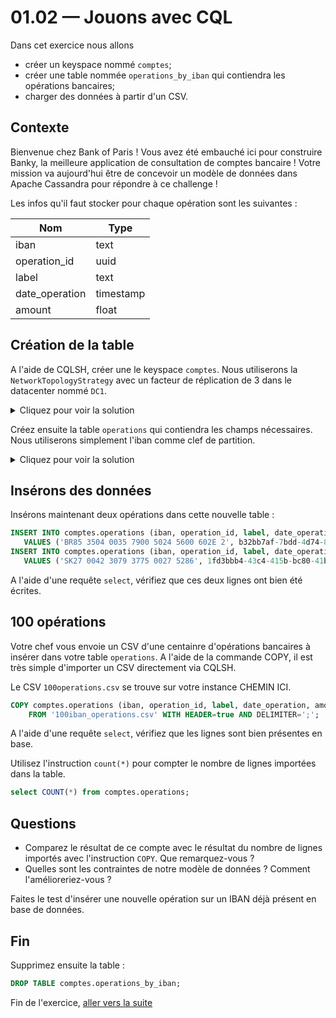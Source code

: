 # 01.02 — Jouons avec CQL

Dans cet exercice nous allons 
* créer un keyspace nommé `comptes`;
* créer une table nommée `operations_by_iban` qui contiendra les opérations bancaires;
* charger des données à partir d'un CSV.

## Contexte

Bienvenue chez Bank of Paris ! Vous avez été embauché ici pour construire Banky, la meilleure application de consultation de comptes bancaire !
Votre mission va aujourd'hui être de concevoir un modèle de données dans Apache Cassandra pour répondre à ce challenge !

Les infos qu'il faut stocker pour chaque opération sont les suivantes :

| Nom   	| Type      	|
|----------	|-------------	|
| iban 	| text  	|
| operation_id 	| uuid  	|
| label 	| text      	|
| date_operation 	| timestamp 	|
| amount 	| float 	|

## Création de la table 

A l'aide de CQLSH, créer une le keyspace `comptes`. Nous utiliserons la `NetworkTopologyStrategy` avec un facteur de réplication de 3 dans le datacenter nommé `DC1`.

<details>
    <summary>Cliquez pour voir la solution</summary>
    
```sql
CREATE KEYSPACE IF NOT EXISTS comptes WITH replication = {'class': 'NetworkTopologyStrategy', 'DC1': '3'};
```

</details>

Créez ensuite la table `operations` qui contiendra les champs nécessaires. Nous utiliserons simplement l'iban comme clef de partition.

<details>
    <summary>Cliquez pour voir la solution</summary>
    
```sql
CREATE TABLE comptes.operations (
    iban text,
    operation_id uuid,
    label text,
    date_operation timestamp,
    amount float,
    PRIMARY KEY (iban)
 );
```

</details>

## Insérons des données
 
Insérons maintenant deux opérations dans cette nouvelle table :
 
 ```sql
INSERT INTO comptes.operations (iban, operation_id, label, date_operation, amount)
    VALUES ('BR85 3504 0035 7900 5024 5600 602E 2', b32bb7af-7bdd-4d74-8b71-8b95fcb8cbb9, 'cadeau mamie', toTimestamp(now()), 55);
INSERT INTO comptes.operations (iban, operation_id, label, date_operation, amount)
    VALUES ('SK27 0042 3079 3775 0027 5286', 1fd3bbb4-43c4-415b-bc80-41bfe60a9cb2, 'course monop', toTimestamp(now()), 83.90);
```

A l'aide d'une requête `select`, vérifiez que ces deux lignes ont bien été écrites.

## 100 opérations

Votre chef vous envoie un CSV d'une centainre d'opérations bancaires à insérer dans votre table `operations`.
A l'aide de la commande COPY, il est très simple d'importer un CSV directement via CQLSH.

Le CSV `100operations.csv` se trouve sur votre instance CHEMIN ICI.

```sql
COPY comptes.operations (iban, operation_id, label, date_operation, amount)
    FROM '100iban_operations.csv' WITH HEADER=true AND DELIMITER=';';
```

A l'aide d'une requête `select`, vérifiez que les lignes sont bien présentes en base.

Utilisez l'instruction `count(*)` pour compter le nombre de lignes importées dans la table.

```sql
select COUNT(*) from comptes.operations;
```


## Questions

* Comparez le résultat de ce compte avec le résultat du nombre de lignes importés avec l'instruction `COPY`. Que remarquez-vous ?
* Quelles sont les contraintes de notre modèle de données ? Comment l'amélioreriez-vous ?

Faites le test d'insérer une nouvelle opération sur un IBAN déjà présent en base de données.

## Fin
Supprimez ensuite la table :
```sql
DROP TABLE comptes.operations_by_iban;
```

Fin de l'exercice, [aller vers la suite](01.03.Partitions.md)



